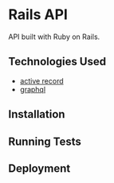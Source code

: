 # Rails API

API built with Ruby on Rails.

## Technologies Used

- [active record](https://guides.rubyonrails.org/active_record_basics.html)
- [graphql](https://github.com/rmosolgo/graphql-ruby)

## Installation

<Fill this in when known>

## Running Tests

<Fill this in when known>

## Deployment

<Fill this in when known>
